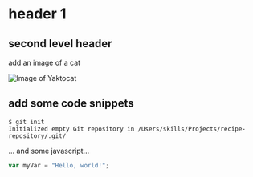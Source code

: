 # header 1

## second level header

add an image of a cat

![Image of Yaktocat](https://octodex.github.com/images/yaktocat.png)

## add some code snippets

```
$ git init
Initialized empty Git repository in /Users/skills/Projects/recipe-repository/.git/
```

... and some javascript...

``` javascript
var myVar = "Hello, world!";
```
